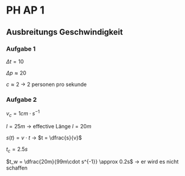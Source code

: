 # PH AP 1

## Ausbreitungs Geschwindigkeit

### Aufgabe 1

$\Delta t = 10$

$\Delta p \approx 20$

$c \approx 2$ -> 2 personen pro sekunde

### Aufgabe 2

$v_c = 1cm \cdot s^{-1}$

$l = 25m$ -> effective Länge $l = 20m$

$s(t) = v \cdot t$ -> $t = \dfrac{s}{v}$

$t_c = 2.5s$

$t_w = \dfrac{20m}{99m\cdot s^{-1}} \approx 0.2s$ -> er wird es nicht schaffen
